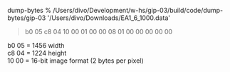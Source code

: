 dump-bytes % /Users/divo/Development/w-hs/gip-03/build/code/dump-bytes/gip-03 '/Users/divo/Downloads/EA1_6_1000.data'
> b0 05 c8 04 10 00 01 00 00 08 01 00 00 00 00 00 

b0 05 = 1456 width  
c8 04 = 1224 height  
10 00 = 16-bit image format (2 bytes per pixel)  